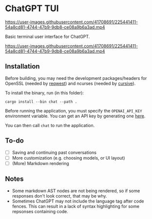 # ChatGPT TUI

https://user-images.githubusercontent.com/41708691/225441411-54a8cd81-4744-47b9-9db8-ce08a9b6a3ad.mp4

Basic terminal user interface for ChatGPT.

https://user-images.githubusercontent.com/41708691/225441411-54a8cd81-4744-47b9-9db8-ce08a9b6a3ad.mp4

## Installation

Before building, you may need the development packages/headers for OpenSSL (needed by [reqwest](https://github.com/seanmonstar/reqwest#requirements))
and ncurses (needed by [cursive](https://github.com/gyscos/cursive/wiki/Install-ncurses#archlinux)).

To install the binary, run (in this folder):

```
cargo install --bin chat --path .
```

Before running the application, you must specify the `OPENAI_API_KEY` environment
variable. You can get an API key by generating one [here](https://platform.openai.com/account/api-keys).

You can then call `chat` to run the application.

## To-do

- [ ] Saving and continuing past conversations
- [ ] More customization (e.g. choosing models, or UI layout)
- [ ] (More) Markdown rendering

## Notes

- Some markdown AST nodes are not being rendered, so if some responses don't
  look correct, that may be why.
- Sometimes ChatGPT may not include the language tag after code fences. This
  can result in a lack of syntax highlighting for some repsonses containing
  code.

